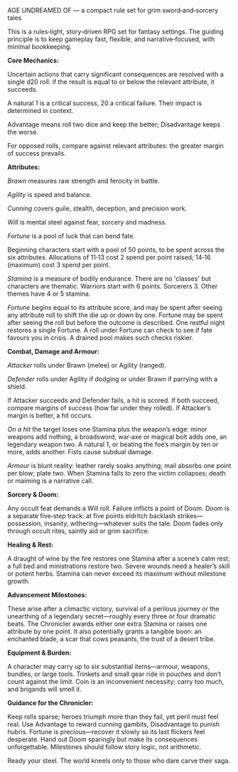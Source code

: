 AGE UNDREAMED OF — a compact rule set for grim sword‑and‑sorcery tales

This is a rules‑light, story‑driven RPG set for fantasy settings. The guiding principle is to keep gameplay fast, flexible, and narrative‑focused, with minimal bookkeeping.

**Core Mechanics:**

Uncertain actions that carry significant consequences are resolved with a single d20 roll: if the result is equal to or below the relevant attribute, it succeeds.

A natural 1 is a critical success, 20 a critical failure. Their impact is determined in context.

Advantage means roll two dice and keep the better; Disadvantage keeps the worse.

For opposed rolls, compare against relevant attributes: the greater margin of success prevails.

**Attributes:**

*Brawn* measures raw strength and ferocity in battle.

*Agility* is speed and balance.

*Cunning* covers guile, stealth, deception, and precision work.

*Will* is mental steel against fear, sorcery and madness.

*Fortune* is a pool of luck that can bend fate.

Beginning characters start with a pool of 50 points, to be spent across the six attributes. Allocations of 11‑13 cost 2 spend per point raised; 14‑16 (maximum) cost 3 spend per point.

*Stamina* is a measure of bodily endurance. There are no 'classes' but characters are thematic. Warriors start with 6 points. Sorcerers 3. Other themes have 4 or 5 stamina.

*Fortune* begins equal to its attribute score, and may be spent after seeing any attribute roll to shift the die up or down by one. Fortune may be spent after seeing the roll but before the outcome is described. One restful night restores a single Fortune. A roll under Fortune can check to see if fate favours you in crisis. A drained pool makes such checks riskier.

**Combat, Damage and Armour:**

*Attacker* rolls under Brawn (melee) or Agility (ranged).

*Defender* rolls under Agility if dodging or under Brawn if parrying with a shield.

If Attacker succeeds and Defender fails, a hit is scored. If both succeed, compare margins of success (how far under they rolled). If Attacker’s margin is better, a hit occurs.

*On a hit* the target loses one Stamina plus the weapon’s edge: minor weapons add nothing, a broadsword, war‑axe or magical bolt adds one, an legendary weapon two. A natural 1, or beating the foe’s margin by ten or more, adds another. Fists cause subdual damage.

*Armour* is blunt reality: leather rarely soaks anything; mail absorbs one point per blow; plate two. When Stamina falls to zero the victim collapses; death or maiming is a narrative call.

**Sorcery & Doom:**

Any occult feat demands a Will roll. Failure inflicts a point of Doom. Doom is a separate five‑step track: at five points eldritch backlash strikes—possession, insanity, withering—whatever suits the tale. Doom fades only through occult rites, saintly aid or grim sacrifice.

**Healing & Rest:**

A draught of wine by the fire restores one Stamina after a scene’s calm rest; a full bed and ministrations restore two. Severe wounds need a healer’s skill or potent herbs. Stamina can never exceed its maximum without milestone growth.

**Advancement Milestones:**

These arise after a climactic victory, survival of a perilous journey or the unearthing of a legendary secret—roughly every three or four dramatic beats. The Chronicler awards either one extra Stamina or raises one attribute by one point. It also potentially grants a tangible boon: an enchanted blade, a scar that cows peasants, the trust of a desert tribe.

**Equipment & Burden:**

A character may carry up to six substantial items—armour, weapons, bundles, or large tools. Trinkets and small gear ride in pouches and don’t count against the limit. Coin is an inconvenient necessity; carry too much, and brigands will smell it.

**Guidance for the Chronicler:**

Keep rolls sparse; heroes triumph more than they fail, yet peril must feel real. Use Advantage to reward cunning gambits, Disadvantage to punish hubris. Fortune is precious—recover it slowly so its last flickers feel desperate. Hand out Doom sparingly but make its consequences unforgettable. Milestones should follow story logic, not arithmetic.

Ready your steel. The world kneels only to those who dare carve their saga.

